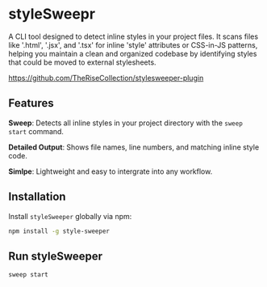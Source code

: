 # styleSweepr

A CLI tool designed to detect inline styles in your project files. It scans files like '.html', '.jsx', and '.tsx' for inline 'style' attributes or CSS-in-JS patterns, helping you maintain a clean and organized codebase by identifying styles that could be moved to external stylesheets.

https://github.com/TheRiseCollection/stylesweeper-plugin

## Features

**Sweep**: Detects all inline styles in your project directory with the `sweep start` command.

**Detailed Output**: Shows file names, line numbers, and matching inline style code.

**Simlpe**: Lightweight and easy to intergrate into any workflow.

## Installation
Install `styleSweeper` globally via npm:
```bash
npm install -g style-sweeper
```

## Run styleSweeper
```bash
sweep start
```